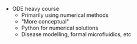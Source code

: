 - ODE heavy course
	- Primarily using numerical methods
	- "More conceptual"
	- Python for numerical solutions
	- Disease modelling, formal microfluidics, etc
